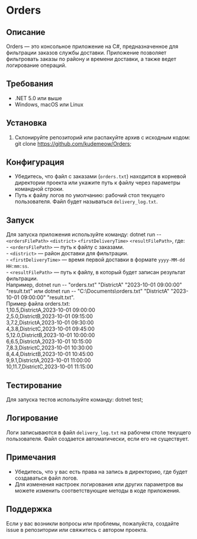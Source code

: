 # Orders

## Описание

Orders — это консольное приложение на C#, предназначенное для фильтрации заказов службы доставки. Приложение позволяет фильтровать заказы по району и времени доставки, а также ведет логирование операций.

## Требования

- .NET 5.0 или выше
- Windows, macOS или Linux

## Установка

1. Склонируйте репозиторий или распакуйте архив с исходным кодом: git clone https://github.com/kudemeow/Orders;

## Конфигурация

- Убедитесь, что файл с заказами (`orders.txt`) находится в корневой директории проекта или укажите путь к файлу через параметры командной строки.
- Путь к файлу логов по умолчанию: рабочий стол текущего пользователя. Файл будет называться `delivery_log.txt`.

## Запуск

Для запуска приложения используйте команду: dotnet run -- `<ordersFilePath>` `<district>` `<firstDeliveryTime>` `<resultFilePath>`, где:  
    - `<ordersFilePath>` — путь к файлу с заказами.  
    - `<district>` — район доставки для фильтрации.  
    - `<firstDeliveryTime>` — время первой доставки в формате `yyyy-MM-dd HH:mm:ss`.  
    - `<resultFilePath>` — путь к файлу, в который будет записан результат фильтрации.  
Например, dotnet run -- "orders.txt" "DistrictA" "2023-10-01 09:00:00" "result.txt" или dotnet run -- "C:\Documents\orders.txt" "DistrictA" "2023-10-01 09:00:00" "result.txt".  
Пример файла orders.txt:  
    1,10.5,DistrictA,2023-10-01 09:00:00  
    2,5.0,DistrictB,2023-10-01 09:15:00  
    3,7.2,DistrictA,2023-10-01 09:30:00  
    4,3.8,DistrictC,2023-10-01 09:45:00  
    5,12.0,DistrictB,2023-10-01 10:00:00  
    6,6.5,DistrictA,2023-10-01 10:15:00  
    7,8.3,DistrictC,2023-10-01 10:30:00  
    8,4.4,DistrictB,2023-10-01 10:45:00  
    9,9.1,DistrictA,2023-10-01 11:00:00  
    10,11.7,DistrictC,2023-10-01 11:15:00  

## Тестирование

Для запуска тестов используйте команду: dotnet test;

## Логирование

Логи записываются в файл `delivery_log.txt` на рабочем столе текущего пользователя. Файл создается автоматически, если его не существует.

## Примечания

- Убедитесь, что у вас есть права на запись в директорию, где будет создаваться файл логов.
- Для изменения настроек логирования или других параметров вы можете изменить соответствующие методы в коде приложения.

## Поддержка

Если у вас возникли вопросы или проблемы, пожалуйста, создайте issue в репозитории или свяжитесь с автором проекта.

